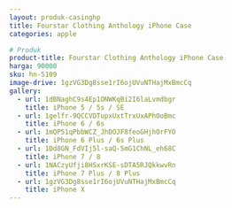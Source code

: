 ```yaml
---
layout: produk-casinghp
title: Fourstar Clothing Anthology iPhone Case
categories: apple

# Produk
product-title: Fourstar Clothing Anthology iPhone Case
harga: 90000
sku: hn-5109
image-drive: 1gzVG3Dg8sse1rI6ojUVuNTHajMxBmcCq
gallery:
  - url: 1dBNaghC9s4Ep1ONWKqBi2I6laLvmdbgr
    title: iPhone 5 / 5s / SE
  - url: 1gelfr-9QCCVDTupxUxtTrxUxAPhOoBmc
    title: iPhone 6 / 6s
  - url: 1mQP51qPbbWCZ_JhDOJF8feoGHjhOrFYO
    title: iPhone 6 Plus / 6s Plus
  - url: 1Dd8GN_FdVIj5l-saQ-5mG1ChNL_eh68C
    title: iPhone 7 / 8
  - url: 1NACzyUfji8HSxrKSE-sDTA5RJQkkwvRn
    title: iPhone 7 Plus / 8 Plus
  - url: 1gzVG3Dg8sse1rI6ojUVuNTHajMxBmcCq
    title: iPhone X
---
```


